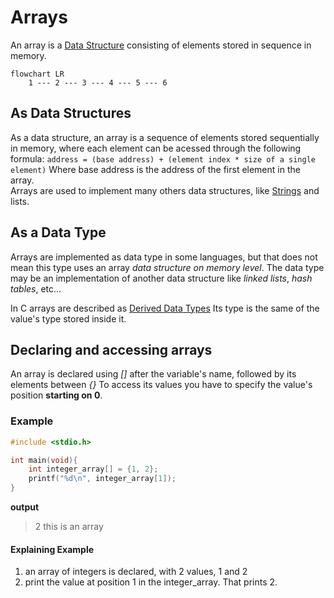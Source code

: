 # Arrays
An array is a [Data Structure](../Week-5-Data-Structures/CS50x_Data-Structures.md) consisting of elements stored in sequence in memory.

```mermaid
flowchart LR
    1 --- 2 --- 3 --- 4 --- 5 --- 6
```

## As Data Structures
As a data structure, an array is a sequence of elements stored sequentially in memory, where each element can be acessed through the following formula:
`
address = (base address) + (element index * size of a single element)
`
Where base address is the address of the first element in the array.  
Arrays are used to implement many others data structures, like [Strings](./CS50x_Strings.md) and lists.

## As a Data Type
Arrays are implemented as data type in some languages, but that does not mean this type uses an array *data structure on memory level*. The data type may be an implementation of another data structure like *linked lists*, *hash tables*, etc...

In C arrays are described as [Derived Data Types](./CS50x_Derived-Data-Types.md)
Its type is the same of the value's type stored inside it.

## Declaring and accessing arrays
An array is declared using *[]* after the variable's name, followed by its elements between *{}*
To access its values you have to specify the value's position **starting on 0**.

### Example
```C
#include <stdio.h>

int main(void){
    int integer_array[] = {1, 2};
    printf("%d\n", integer_array[1]);
}
```
**output**
> 2
> this is an array

#### Explaining Example
1. an array of integers is declared, with 2 values, 1 and 2
2. print the value at position 1 in the integer_array. That prints 2.
